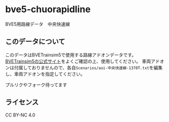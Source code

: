 ﻿# bve5-chuorapidline

BVE5用路線データ　中央快速線

## このデータについて

このデータはBVETrainsim5で使用する路線アドオンデータです。
[BVETrainsim5の公式サイト](http://bvets.net/)をよくご確認の上、使用してください。
車両アドオンは付属しておりませんので、各自`Scenarios/aoi-中央快速線-1370T.txt`を編集し、車両アドオンを指定してください。

プルリクやフォーク待ってます

## ライセンス

CC BY-NC 4.0